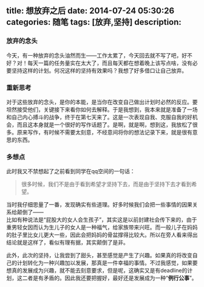 title: 想放弃之后
date: 2014-07-24 05:30:26
categories: 随笔
tags: [放弃,坚持]
description: 
---

### 放弃的念头
今天，有一种放弃的念头油然而生——工作太累了，今天回去就不写了吧，好不好？对！每天一篇的任务量实在太大了，而且每天都在想着晚上该写点啥，没有必要坚持这样的计划。何况这样的坚持有效果吗？我想了好多借口让自己放弃。

### 重新思考
对于这些放弃的念头，是你的本能，是当你在改变自己做出计划时必然的反应。要坦然接受他们，关键接下来看你如何去解释。于是我想到，我本来就是准备了一场和自己内心搏斗的战争，终于在第七天来了。这是一次表现自我、克服自我的好机会，而且这本身就是一个很好的写作话题了。是啊，就是啊，想到这，我放松了很多。原来写作，有时候不需要太刻意，不经意间将你的想法记录下来，就是很有意思的东西。

### 多想点
此时我又不禁想起了之前看到同学在qq空间的一句话：<!--more-->  
>很多时候，我们不是由于看到希望才坚持下去，而是由于坚持下去才看到希望。  

当时我仔细思量了一番，发现确实有些道理。好多时候我们会把一些事情的因果关系给颠倒了——  
比如有种说法是“屁股大的女人会生孩子”，其实这是以前封建社会传下来的，由于重男轻女因而认为生儿子的女人是一种福气，给家族带来兴旺。而一般儿子在妈妈的肚子里比女儿更大一些，因此会把妈妈的骨盆撑得比较大。所以在旁人看来得出结论就是这样了，看似有理有据，其实颠倒了是非。

此外，此次的坚持，让我尝到了甜头，甚至感觉是产生了兴趣。如果真的将改变自己的计划转化为一种兴趣加以发展，那真是一件幸福的事情。不过我感觉，如果要想真的发展成为兴趣，就不能去刻意要求，但是呢，这确实又是有deadline的计划，这二者是有矛盾的。因此我还要把握好，最好还是发展成为一种“**例行公事**”。